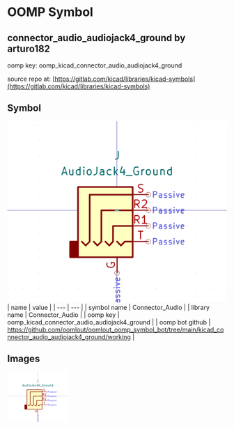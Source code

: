# OOMP Symbol  
## connector_audio_audiojack4_ground  by arturo182  
  
oomp key: oomp_kicad_connector_audio_audiojack4_ground  
  
source repo at: [https://gitlab.com/kicad/libraries/kicad-symbols](https://gitlab.com/kicad/libraries/kicad-symbols)  
## Symbol  
  
[![working.png](working_600.png)](working.png)  
| name | value | 
| --- | --- | 
| symbol name | Connector_Audio | 
| library name | Connector_Audio | 
| oomp key | oomp_kicad_connector_audio_audiojack4_ground | 
| oomp bot github | https://github.com/oomlout/oomlout_oomp_symbol_bot/tree/main/kicad_connector_audio_audiojack4_ground/working | 
## Images  
  
[![working.png](working_140.png)](working.png)  
